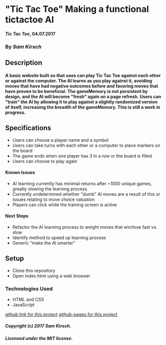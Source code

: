 # "Tic Tac Toe" Making a functional tictactoe AI

#### _Tic Tac Toe_, 04.07.2017

### By _Sam Kirsch_

## Description

#### A basic website built so that uses can play Tic Tac Toe against each other or against the computer. The AI learns as you play against it, avoiding moves that have had negative outcomes before and favoring moves that have proven to be beneficial. The gameMemory is not persistent by design, and the AI will become "fresh" again on a page refresh. Users can "train" the AI by allowing it to play against a slightly randomized version of itself, increasing the breadth of the gameMemory. This is still a work in progress.

## Specifications

* Users can choose a player name and a symbol
* Users can take turns with each other or a computer to place markers on the board
* The game ends when one player has 3 in a row or the board is filled
* Users can choose to play again

#### Known Issues

* AI learning currently has minimal returns after ~1000 unique games, greatly slowing the learning process
* Currently undetermined whether "dumb" AI moves are a result of this or issues relating to move choice valuation
* Players can click while the training screen is active

#### Next Steps

* Refactor the AI learning process to weight moves that win/lose fast vs. slow
* Identify method to speed up learning process
* Generic "make the AI smarter"

## Setup

* Clone this repository
* Open index.html using a web browser

### Technologies Used

* HTML and CSS
* JavaScript

[github link for this project](https://github.com/denalisk/tictactoe)
[github-pages for this project](https://denalisk.github.io/tictactoe/)

##### Copyright (c) 2017 Sam Kirsch.

##### Licensed under the MIT license.

